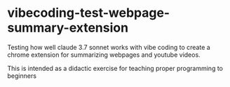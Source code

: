 # vibecoding-test-webpage-summary-extension


Testing how well claude 3.7 sonnet works with vibe coding to create a chrome extension for summarizing webpages and youtube videos.

This is intended as a didactic exercise for teaching proper programming to beginners
